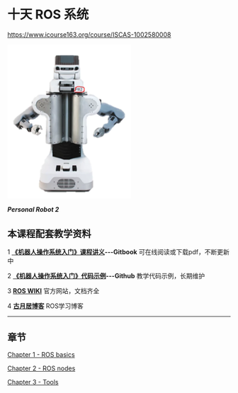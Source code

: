# 十天 ROS 系统

https://www.icourse163.org/course/ISCAS-1002580008

<img src="./cover_img/image-20210209184302803.png" alt="image-20210209184302803" style="zoom:50%;" /> 

***Personal Robot 2*** 



## 本课程配套教学资料

1 [**《机器人操作系统入门》课程讲义**](https://sychaichangkun.gitbooks.io/ros-tutorial-icourse163/content/)**---Gitbook**    可在线阅读或下载pdf，不断更新中

2 [**《机器人操作系统入门》代码示例**](https://github.com/DroidAITech/ROS-Academy-for-Beginners)**---Github**     教学代码示例，长期维护

3 [**ROS WIKI**](https://wiki.ros.org/)          官方网站，文档齐全

4 [**古月居博客**](https://www.guyuehome.com/)          ROS学习博客



---

## 章节

[Chapter 1 - ROS basics](./chapter/day1-ros.html)

[Chapter 2 - ROS nodes](./chapter/day2-communication.html)

[Chapter 3 - Tools](./chapter/day3-tools.html)